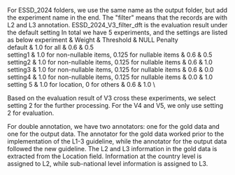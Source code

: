 For ESSD_2024 folders, we use the same name as the output folder, but add the experiment name in the end.
The "filter" means that the records are with L2 and L3 annotation.
ESSD_2024_V3_filter_dft is the evaluation result under the default setting
In total we have 5 experiments, and the settings are listed as below
experiment & Weight & Threshold & NULL Penalty \
default & 1.0 for all & 0.6 & 0.5\
setting1 & 1.0 for non-nullable items, 0.125 for nullable items & 0.6 & 0.5 \
setting2 & 1.0 for non-nullable items, 0.125 for nullable items & 0.6 & 1.0 \
setting3 & 1.0 for non-nullable items, 0.125 for nullable items & 0.6 & 0.0 \
setting4 & 1.0 for non-nullable items, 0.125 for nullable items & 0.0 & 1.0 \
setting 5 & 1.0 for location, 0 for others & 0.6 & 1.0 \

Based on the evaluation result of V3 cross these experiments, we select setting 2 for the further processing.
For the V4 and V5, we only use setting 2 for evaluation.

For double annotation, we have two annotators: one for the gold data and one for the output data. The annotator for the gold data worked prior to the implementation of the L1-3 guideline, while the annotator for the output data followed the new guideline. The L2 and L3 information in the gold data is extracted from the Location field. Information at the country level is assigned to L2, while sub-national level information is assigned to L3.

